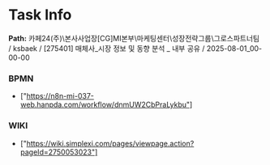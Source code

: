 # Task Info

**Path:** 카페24(주)\본사사업장\[CG]MI본부\마케팅센터\성장전략그룹\그로스파트너팀 / ksbaek / [275401] 매체사_시장 정보 및 동향 분석 _ 내부 공유 / 2025-08-01_00-00-00

### BPMN
- ["https://n8n-mi-037-web.hanpda.com/workflow/dnmUW2CbPraLykbu"]

### WIKI
- ["https://wiki.simplexi.com/pages/viewpage.action?pageId=2750053023"]

